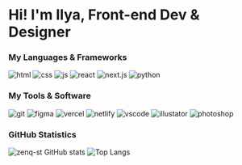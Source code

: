 # Hi! **I'm Ilya, Front-end Dev & Designer**

### My Languages & Frameworks
![html](https://i.imgur.com/IWchoRe.png) ![css](https://i.imgur.com/BZhD1TA.png) ![js](https://i.imgur.com/gfV68An.png) ![react](https://i.imgur.com/PrO0biF.png) ![next.js](https://i.imgur.com/dxhYBul.png) ![python](https://i.imgur.com/UWjlT0c.png)

### My Tools & Software
![git](https://i.imgur.com/Ev6kG5o.png) ![figma](https://i.imgur.com/lacJwTa.png) ![vercel](https://i.imgur.com/KGMYVgL.png) ![netlify](https://i.imgur.com/jOEmLnW.png) ![vscode](https://i.imgur.com/cL7bDiY.png) ![illustator](https://i.imgur.com/OIIw8Hj.png) ![photoshop](https://i.imgur.com/2wZJKCA.png)

### GitHub Statistics
![zenq-st GitHub stats](https://github-readme-stats.vercel.app/api?username=zenqst&theme=dark&show_icons=true&hide_title=true&card_width=400&line_height=25&hide=prs) 
![Top Langs](https://github-readme-stats.vercel.app/api/top-langs/?username=zenqst&hide_progress=false&card_width=437&theme=dark&layout=compact)
